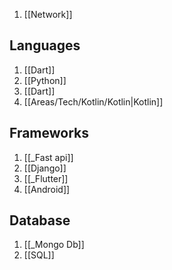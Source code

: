 1. [[Network]]
## Languages
1. [[Dart]]
2. [[Python]]
3. [[Dart]]
4. [[Areas/Tech/Kotlin/Kotlin|Kotlin]]
## Frameworks 
1. [[_Fast api]]
2. [[Django]]
3. [[_Flutter]]
4. [[Android]]
## Database
1. [[_Mongo Db]]
2. [[SQL]]



